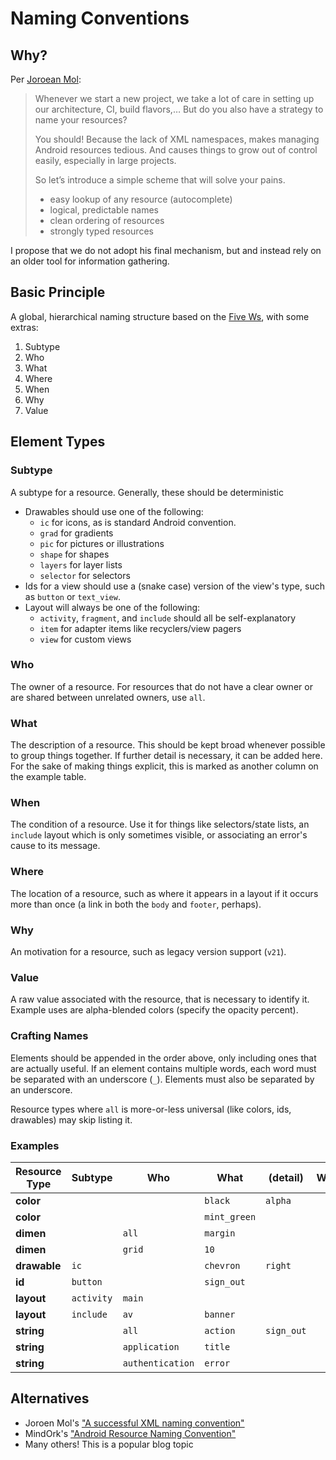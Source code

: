 # Naming Conventions

## Why?

Per [Joroean Mol][joroenmol]: 

> Whenever we start a new project, we take a lot of care in setting up our architecture, CI, build flavors,… But do you also have a strategy to name your resources?
>
> You should! Because the lack of XML namespaces, makes managing Android resources tedious. And causes things to grow out of control easily, especially in large projects.
>
> So let’s introduce a simple scheme that will solve your pains.
>
> - easy lookup of any resource (autocomplete)
> - logical, predictable names
> - clean ordering of resources
> - strongly typed resources

I propose that we do not adopt his final mechanism, but and instead rely on an older tool for information gathering.

## Basic Principle

A global, hierarchical naming structure based on the [Five Ws][fivews], with some extras:

1. Subtype
2. Who
3. What
4. Where
5. When
6. Why
7. Value

## Element Types

### Subtype
A subtype for a resource.
Generally, these should be deterministic 

- Drawables should use one of the following:
  - `ic` for icons, as is standard Android convention.
  - `grad` for gradients
  - `pic` for pictures or illustrations
  - `shape` for shapes
  - `layers` for layer lists
  - `selector` for selectors
- Ids for a view should use a (snake case) version of the view's type, such as `button` or `text_view`.
- Layout will always be one of the following: 
  - `activity`, `fragment`, and `include` should all be self-explanatory
  - `item` for adapter items like recyclers/view pagers
  - `view` for custom views

### Who
The owner of a resource.
For resources that do not have a clear owner or are shared between unrelated owners, use `all`.

### What
The description of a resource.
This should be kept broad whenever possible to group things together.
If further detail is necessary, it can be added here.
For the sake of making things explicit, this is marked as another column on the example table.

### When
The condition of a resource.
Use it for things like selectors/state lists, an `include` layout which is only sometimes visible, or associating an error's cause to its message.

### Where
The location of a resource, such as where it appears in a layout if it occurs more than once (a link in both the `body` and `footer`, perhaps).

### Why
An motivation for a resource, such as legacy version support (`v21`).

### Value
A raw value associated with the resource, that is necessary to identify it.
Example uses are alpha-blended colors (specify the opacity percent).

### Crafting Names
Elements should be appended in the order above, only including ones that are actually useful.
If an element contains multiple words, each word must be separated with an underscore (`_`).
Elements must also be separated by an underscore.

Resource types where `all` is more-or-less universal (like colors, ids, drawables) may skip listing it.

### Examples

| Resource Type | Subtype    | Who              | What         | (detail)   | Where | When            | Why | Value | Combined Name                        |
| ------------- | ---------- | ---------------- | ------------ | ---------- | ----- | --------------- | --- | ----- | ------------------------------------ |
| **color**     |            |                  | `black`      | `alpha`    |       |                 |     | `50`  | `black_alpha_50`                     |
| **color**     |            |                  | `mint_green` |            |       |                 |     |       | `mint_green`                         |
| **dimen**     |            | `all`            | `margin`     |            |       |                 |     |       | `all_margin`                         |
| **dimen**     |            | `grid`           | `10`         |            |       |                 |     |       | `grid_10`                            |
| **drawable**  | `ic`       |                  | `chevron`    | `right`    |       |                 |     |       | `ic_chevron_right`                   |
| **id**        | `button`   |                  | `sign_out`   |            |       |                 |     |       | `button_sign_out`                    |
| **layout**    | `activity` | `main`           |              |            |       |                 |     |       | `activity_main`                      |
| **layout**    | `include`  | `av`             | `banner`     |            |       | `no_internet`   |     |       | `include_av_banner_no_internet`      |
| **string**    |            | `all`            | `action`     | `sign_out` |       |                 |     |       | `all_action_sign_out`                |
| **string**    |            | `application`    | `title`      |            |       |                 |     |       | `application_title`                  |
| **string**    |            | `authentication` | `error`      |            |       | `invalid_email` |     |       | `authentication_error_invalid_email` |

## Alternatives

- Joroen Mol's ["A successful XML naming convention"][joroenmol]
- MindOrk's ["Android Resource Naming Convention"][mindork]
- Many others! This is a popular blog topic

[fivews]: https://en.wikipedia.org/wiki/Five_Ws
[joroenmol]: https://jeroenmols.com/blog/2016/03/07/resourcenaming/
[mindork]: https://medium.com/mindorks/android-resource-naming-convention-42e4e8026614
